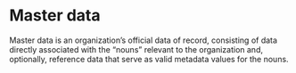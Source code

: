 # Master data 

<head>
  <meta name="guidename" content="DataHub"/>
  <meta name="context" content="GUID-845a46ba-934e-4942-b1ff-c5f9818238e7"/>
</head>


Master data is an organization’s official data of record, consisting of data directly associated with the “nouns” relevant to the organization and, optionally, reference data that serve as valid metadata values for the nouns.